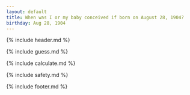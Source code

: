 ```yaml
---
layout: default
title: When was I or my baby conceived if born on August 28, 1904?
birthday: Aug 28, 1904
---
```


{% include header.md %}

{% include guess.md %}

{% include calculate.md %}

{% include safety.md %}

{% include footer.md %}



